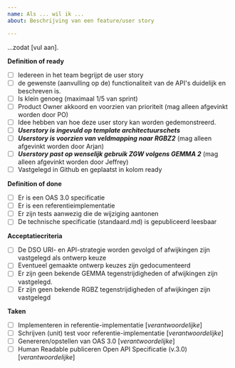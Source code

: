 ```yaml
---
name: Als ... wil ik ...
about: Beschrijving van een feature/user story

---
```


...zodat [vul aan].

**Definition of ready**
- [ ] Iedereen in het team begrijpt de user story
- [ ] de gewenste (aanvulling op de) functionaliteit van de API's duidelijk en beschreven is.
- [ ] Is klein genoeg (maximaal 1/5 van sprint)
- [ ] Product Owner akkoord en voorzien van prioriteit (mag alleen afgevinkt worden door PO)
- [ ] Idee hebben van hoe deze user story kan worden gedemonstreerd.
- [ ] _**Userstory is ingevuld op template architectuurschets**_
- [ ] **_Userstory is voorzien van veldmapping naar RGBZ2_** (mag alleen afgevinkt worden door Arjan)
- [ ] **_Userstory past op wenselijk gebruik ZGW volgens GEMMA 2_** (mag alleen afgevinkt worden door Jeffrey)
- [ ] Vastgelegd in Github en geplaatst in kolom ready

**Definition of done**
- [ ] Er is een OAS 3.0 specificatie
- [ ] Er is een referentieimplementatie
- [ ] Er zijn tests aanwezig die de wijziging aantonen
- [ ] De technische specificatie (standaard.md) is gepubliceerd leesbaar

**Acceptatiecriteria**
- [ ] De DSO URI- en API-strategie worden gevolgd of afwijkingen zijn vastgelegd als ontwerp keuze
- [ ] Eventueel gemaakte ontwerp keuzes zijn gedocumenteerd
- [ ] Er zijn geen bekende GEMMA tegenstrijdigheden of afwijkingen zijn vastgelegd.
- [ ] Er zijn geen bekende RGBZ tegenstrijdigheden of afwijkingen zijn vastgelegd

**Taken**
- [ ] Implementeren in referentie-implementatie [_verantwoordelijke_]
- [ ] Schrijven (unit) test voor referentie-implementatie [_verantwoordelijke_]
- [ ] Genereren/opstellen van OAS 3.0 [_verantwoordelijke_]
- [ ] Human Readable publiceren Open API Specificatie (v.3.0) [_verantwoordelijke_]
